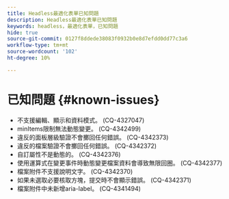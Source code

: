 ```yaml
---
title: Headless最適化表單已知問題
description: Headless最適化表單已知問題
keywords: headless，最適化表單，已知問題
hide: true
source-git-commit: 0127f8ddede38083f0932b0e8d7efdd0dd77c3a6
workflow-type: tm+mt
source-wordcount: '102'
ht-degree: 10%

---
```



# 已知問題 {#known-issues}

* 不支援編輯、顯示和資料模式。 (CQ-4327047)
* minItems限制無法動態變更。 (CQ-4342499)
* 違反的面板層級驗證不會擲回任何錯誤。 (CQ-4342373)
* 違反的檔案驗證不會擲回任何錯誤。 (CQ-4342372)
* 自訂屬性不是動態的。 (CQ-4342376)
* 使用運算式在變更事件時動態變更檔案資料會導致無限回圈。 (CQ-4342377)
* 檔案附件不支援說明文字。 (CQ-4342370)
* 如果未選取必要核取方塊，提交時不會顯示錯誤。 (CQ-4342371)
* 檔案附件中未新增aria-label。 (CQ-4341494)
